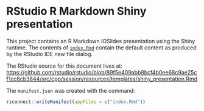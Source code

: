 # RStudio R Markdown Shiny presentation

This project contains an R Markdown IOSlides presentation using the Shiny runtime. 
The contents of [`index.Rmd`](index.Rmd) contain the default content as produced
by the RStudio IDE new file dialog.

The RStudio source for this document lives at:
<https://github.com/rstudio/rstudio/blob/89f5e409abb8bcf4b0ee68c9ae25cf1cc8cb3844/src/cpp/session/resources/templates/shiny_presentation.Rmd>

The `manifest.json` was created with the command:

```r
rsconnect::writeManifest(appFiles = c("index.Rmd"))
```
